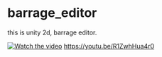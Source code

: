 # barrage_editor
this is unity 2d, barrage editor.

[![Watch the video](https://raw.github.com/GabLeRoux/WebMole/master/ressources/WebMole_Youtube_Video.png)](https://youtu.be/R1ZwhHua4r0)
https://youtu.be/R1ZwhHua4r0
